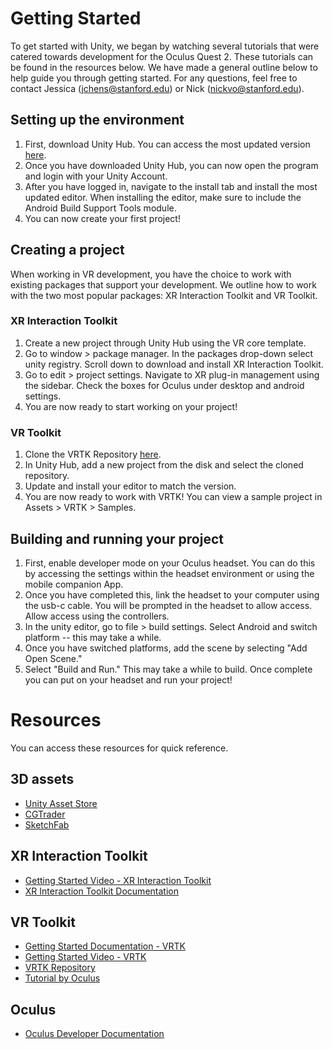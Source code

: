 # Getting Started
To get started with Unity, we began by watching several tutorials that were catered towards development for the Oculus Quest 2. These tutorials can be found in the resources below. We have made a general outline below to help guide you through getting started. For any questions, feel free to contact Jessica (jchens@stanford.edu) or Nick (nickvo@stanford.edu).

## Setting up the environment
1. First, download Unity Hub. You can access the most updated version [here](https://unity3d.com/get-unity/download).
1. Once you have downloaded Unity Hub, you can now open the program and login with your Unity Account.
1. After you have logged in, navigate to the install tab and install the most updated editor. When installing the editor, make sure to include the Android Build Support Tools module.
1. You can now create your first project!


## Creating a project
When working in VR development, you have the choice to work with existing packages that support your development. We outline how to work with the two most popular packages: XR Interaction Toolkit and VR Toolkit.

### XR Interaction Toolkit
1. Create a new project through Unity Hub using the VR core template.
1. Go to window > package manager. In the packages drop-down select unity registry. Scroll down to download and install XR Interaction Toolkit.
1. Go to edit > project settings. Navigate to XR plug-in management using the sidebar. Check the boxes for Oculus under desktop and android settings.
1. You are now ready to start working on your project!

### VR Toolkit
1. Clone the VRTK Repository [here](https://github.com/ExtendRealityLtd/VRTK).
1. In Unity Hub, add a new project from the disk and select the cloned repository.
1. Update and install your editor to match the version.
1. You are now ready to work with VRTK! You can view a sample project in Assets > VRTK > Samples.


## Building and running your project
1. First, enable developer mode on your Oculus headset. You can do this by accessing the settings within the headset environment or using the mobile companion App.
1. Once you have completed this, link the headset to your computer using the usb-c cable. You will be prompted in the headset to allow access. Allow access using the controllers.
1. In the unity editor, go to file > build settings. Select Android and switch platform -- this may take a while. 
1. Once you have switched platforms, add the scene by selecting "Add Open Scene."
1. Select "Build and Run." This may take a while to build. Once complete you can put on your headset and run your project!

# Resources
You can access these resources for quick reference.
## 3D assets
* [Unity Asset Store](https://assetstore.unity.com/)
* [CGTrader](https://www.cgtrader.com/)
* [SketchFab](https://sketchfab.com/)

## XR Interaction Toolkit
* [Getting Started Video - XR Interaction Toolkit](https://www.youtube.com/watch?v=06sbOE0KMUo)
* [XR Interaction Toolkit Documentation](https://docs.unity3d.com/Packages/com.unity.xr.interaction.toolkit@0.9/manual/index.html)

## VR Toolkit
* [Getting Started Documentation - VRTK](https://vrtoolkit.readme.io/v3.1.0/docs/getting-started)
* [Getting Started Video - VRTK](https://www.youtube.com/watch?v=H10EcIPPPJU)
* [VRTK Repository](https://github.com/ExtendRealityLtd/VRTK)
* [Tutorial by Oculus](https://developer.oculus.com/documentation/unity/unity-tutorial)

## Oculus
* [Oculus Developer Documentation](https://developer.oculus.com/)